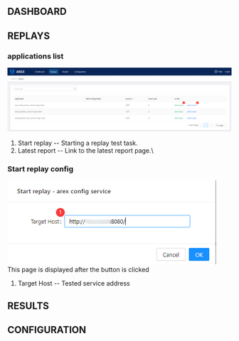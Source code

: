## DASHBOARD
## REPLAYS
### applications list
![avatar](screenshots/replays.png "Applications")
1. Start replay -- Starting a replay test task.
2. Latest report -- Link to the latest report page.\
### Start replay config
![avatar](screenshots/start-replay.png)\
This page is displayed after the button is clicked
1. Target Host -- Tested service address
## RESULTS
## CONFIGURATION


